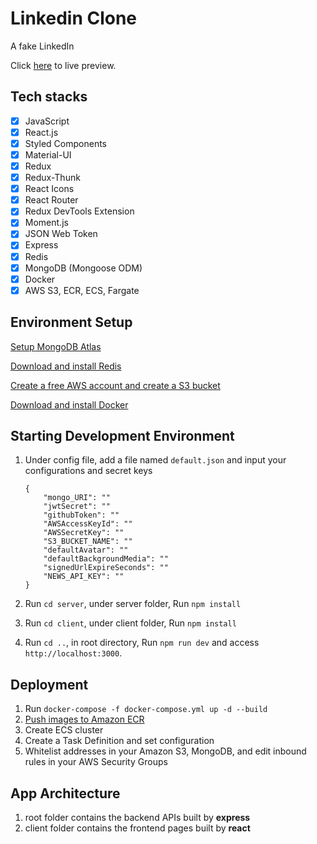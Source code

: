 <h1>Linkedin Clone</h1>

<p> A fake LinkedIn </p>

<p>Click <a href="http://3.236.4.8:5000/">here</a> to live preview.</p>

## Tech stacks

- [x] JavaScript
- [x] React.js
- [x] Styled Components
- [x] Material-UI
- [x] Redux
- [x] Redux-Thunk
- [x] React Icons
- [x] React Router
- [x] Redux DevTools Extension
- [x] Moment.js
- [x] JSON Web Token
- [x] Express
- [x] Redis
- [x] MongoDB (Mongoose ODM)
- [x] Docker
- [x] AWS S3, ECR, ECS, Fargate

## Environment Setup

<p><a href="https://www.mongodb.com/cloud/atlas#:~:text=MongoDB%20Atlas%20is%20the%20global,data%20security%20and%20privacy%20standards.">Setup MongoDB Atlas</a></p>
<p><a href="https://redis.io/download">Download and install Redis</a></p>
<p><a href="https://aws.amazon.com/free/?all-free-tier.sort-by=item.additionalFields.SortRank&all-free-tier.sort-order=asc&awsf.Free%20Tier%20Categories=categories%23storage&trk=ps_a134p000004f2aOAAQ&trkCampaign=acq_paid_search_brand&sc_channel=PS&sc_campaign=acquisition_US&sc_publisher=Google&sc_category=Storage&sc_country=US&sc_geo=NAMER&sc_outcome=acq&sc_detail=aws%20s3&sc_content=S3_e&sc_matchtype=e&sc_segment=468090540619&sc_medium=ACQ-P|PS-GO|Brand|Desktop|SU|Storage|S3|US|EN|Text&s_kwcid=AL!4422!3!468090540619!e!!g!!aws%20s3&ef_id=Cj0KCQjwit_8BRCoARIsAIx3Rj5CkTisgVGuaF9YP0eAKtW2XUY6VqZzCE-JMAmW85IdKZ3pynoc38EaAoc3EALw_wcB:G:s&s_kwcid=AL!4422!3!468090540619!e!!g!!aws%20s3">Create a free AWS account and create a S3 bucket</a></p>
<p><a href="https://docs.docker.com/get-docker/">Download and install Docker</a></p>

## Starting Development Environment

1. Under config file, add a file named `default.json` and input your configurations and secret keys
    ```
    {
        "mongo_URI": ""
        "jwtSecret": ""
        "githubToken": ""
        "AWSAccessKeyId": "" 
        "AWSSecretKey": ""
        "S3_BUCKET_NAME": ""
        "defaultAvatar": ""
        "defaultBackgroundMedia": "" 
        "signedUrlExpireSeconds": ""
        "NEWS_API_KEY": ""
    }
    ```

2. Run `cd server`, under server folder, Run `npm install`
3. Run `cd client`, under client folder, Run `npm install`
4. Run `cd ..`, in root directory, Run `npm run dev` and access `http://localhost:3000`.<br />

## Deployment

1. Run `docker-compose -f docker-compose.yml up -d --build`
2. <a href="https://docs.aws.amazon.com/AmazonECR/latest/userguide/getting-started-cli.html">Push images to Amazon
   ECR</a>
3. Create ECS cluster
4. Create a Task Definition and set configuration
5. Whitelist addresses in your Amazon S3, MongoDB, and edit inbound rules in your AWS Security Groups

## App Architecture

1. root folder contains the backend APIs built by <b> express </b>
2. client folder contains the frontend pages built by <b> react <b/>